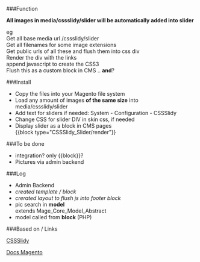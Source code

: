 ###Function  

**All images in media/cssslidy/slider will be automatically added into slider**  

eg  
Get all base media url /cssslidy/slider  
Get all filenames for some image extensions  
Get public urls of all these and flush them into css div  
Render the div with the links  
append javascript to create the CSS3  
Flush this as a custom block in CMS .. **and**?  


###Install  
+ Copy the files into your Magento file system  
+ Load any amount of images **of the same size** into  
    media/cssslidy/slider  
+ Add text for sliders if needed: System - Configuration - CSSSlidy
+ Change CSS for slider DIV in skin css, if needed  
+ Display slider as a block in CMS pages  
    {{block type="CSSSlidy_Slider/render"}}

###To be done  
+ integration? only {{block}}?  
+ Pictures via admin backend  

###Log  
+ Admin Backend  
+ *created template / block*  
+ *crerated layout to flush js into footer block*  
+ pic search in **model**  
    extends Mage_Core_Model_Abstract  
+ model called from **block** (PHP)

###Based on / Links  

[CSSSlidy](http://dudleystorey.github.io/CSSslidy/)  

[Docs Magento](http://docs.magentocommerce.com/)  
